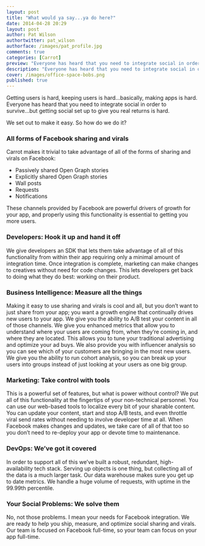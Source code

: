 ```yaml
---
layout: post
title: "What would ya say...ya do here?"
date: 2014-04-28 20:29
layout: post
author: Pat Wilson
authortwitter: pat_wilson
authorface: /images/pat_profile.jpg
comments: true
categories: [Carrot]
preview: "Everyone has heard that you need to integrate social in order to survive...but getting social set up to give you real returns is hard. We set out to make it easy. So how do we do it?"
description: "Everyone has heard that you need to integrate social in order to survive...but getting social set up to give you real returns is hard. We set out to make it easy. So how do we do it?"
cover: /images/office-space-bobs.png
published: true
---
```

Getting users is hard, keeping users is hard...basically, making apps is hard. Everyone has heard that you need to integrate social in order to survive...but getting social set up to give you real returns is hard.

We set out to make it easy. So how do we do it?

### All forms of Facebook sharing and virals
Carrot makes it trivial to take advantage of all of the forms of sharing and virals on Facebook:

* Passively shared Open Graph stories
* Explicitly shared Open Graph stories
* Wall posts
* Requests
* Notifications

These channels provided by Facebook are powerful drivers of growth for your app, and properly using this functionality is essential to getting you more users.

### Developers: Hook it up and hand it off
We give developers an SDK that lets them take advantage of all of this functionality from within their app requiring only a minimal amount of integration time. Once integration is complete, marketing can make changes to creatives without need for code changes. This lets developers get back to doing what they do best: working on their product.

### Business Intelligence: Measure all the things
Making it easy to use sharing and virals is cool and all, but you don’t want to just share from your app; you want a growth engine that continually drives new users to your app. We give you the ability to A/B test your content in all of those channels. We give you enhanced metrics that allow you to understand where your users are coming from, when they’re coming in, and where they are located. This allows you to tune your traditional advertising and optimize your ad buys. We also provide you with influencer analysis so you can see which of your customers are bringing in the most new users. We give you the ability to run cohort analysis, so you can break up your users into groups instead of just looking at your users as one big group.

### Marketing: Take control with tools
This is a powerful set of features, but what is power without control? We put all of this functionality at the fingertips of your non-technical personnel. You can use our web-based tools to localize every bit of your sharable content. You can update your content, start and stop A/B tests, and even throttle viral send rates without needing to involve developer time at all. When Facebook makes changes and updates, we take care of all of that too so you don’t need to re-deploy your app or devote time to maintenance.

### DevOps: We’ve got it covered
In order to support all of this we’ve built a robust, redundant, high-availability tech stack. Serving up objects is one thing, but collecting all of the data is a much larger task. Our data warehouse makes sure you get up to date metrics. We handle a huge volume of requests, with uptime in the 99.99th percentile.

### Your Social Problems: We solve them
No, not those problems. I mean your needs for Facebook integration. We are ready to help you ship, measure, and optimize social sharing and virals. Our team is focused on Facebook full-time, so your team can focus on your app full-time.
